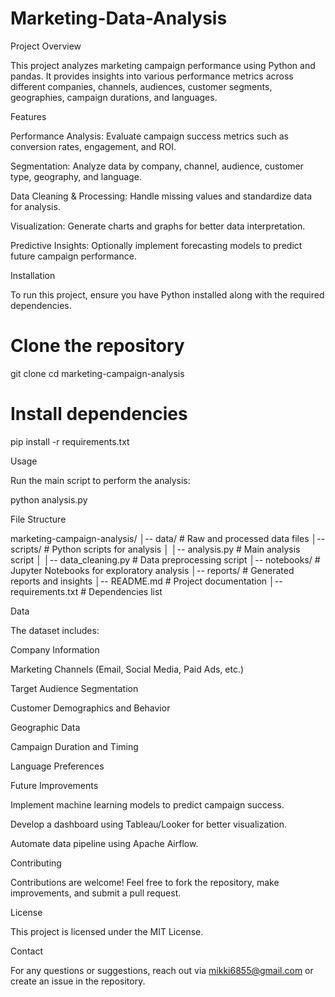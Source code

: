 # Marketing-Data-Analysis
Project Overview

This project analyzes marketing campaign performance using Python and pandas. It provides insights into various performance metrics across different companies, channels, audiences, customer segments, geographies, campaign durations, and languages.

Features

Performance Analysis: Evaluate campaign success metrics such as conversion rates, engagement, and ROI.

Segmentation: Analyze data by company, channel, audience, customer type, geography, and language.

Data Cleaning & Processing: Handle missing values and standardize data for analysis.

Visualization: Generate charts and graphs for better data interpretation.

Predictive Insights: Optionally implement forecasting models to predict future campaign performance.

Installation

To run this project, ensure you have Python installed along with the required dependencies.

# Clone the repository
git clone <repository-url>
cd marketing-campaign-analysis

# Install dependencies
pip install -r requirements.txt

Usage

Run the main script to perform the analysis:

python analysis.py

File Structure

marketing-campaign-analysis/
│-- data/               # Raw and processed data files
│-- scripts/            # Python scripts for analysis
│   │-- analysis.py     # Main analysis script
│   │-- data_cleaning.py # Data preprocessing script
│-- notebooks/          # Jupyter Notebooks for exploratory analysis
│-- reports/            # Generated reports and insights
│-- README.md           # Project documentation
│-- requirements.txt    # Dependencies list

Data

The dataset includes:

Company Information

Marketing Channels (Email, Social Media, Paid Ads, etc.)

Target Audience Segmentation

Customer Demographics and Behavior

Geographic Data

Campaign Duration and Timing

Language Preferences

Future Improvements

Implement machine learning models to predict campaign success.

Develop a dashboard using Tableau/Looker for better visualization.

Automate data pipeline using Apache Airflow.

Contributing

Contributions are welcome! Feel free to fork the repository, make improvements, and submit a pull request.

License

This project is licensed under the MIT License.

Contact

For any questions or suggestions, reach out via mikki6855@gmail.com or create an issue in the repository.
